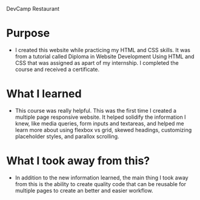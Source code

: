 DevCamp Restaurant
# Purpose
- I created this website while practicing my HTML and CSS skills. It was from a tutorial called Diploma in Website Development Using HTML and CSS that was assigned as apart of my internship. I completed the course and received a certificate.

# What I learned
- This course was really helpful. This was the first time I created a multiple page responsive website. It helped solidify the information I knew, like media queries, form inputs and textareas, and helped me learn more about using flexbox vs grid, skewed headings, customizing placeholder styles, and parallox scrolling.

# What I took away from this?

- In addition to the new information learned, the main thing I took away from this is the ability to create quality code that can be reusable for multiple pages to create an better and easier workflow.  



